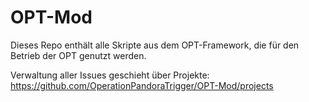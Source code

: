# OPT-Mod
Dieses Repo enthält alle Skripte aus dem OPT-Framework, die für den Betrieb der OPT genutzt werden.


Verwaltung aller Issues geschieht über Projekte: https://github.com/OperationPandoraTrigger/OPT-Mod/projects

